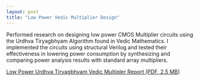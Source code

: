```yaml
---
layout: post
title: "Low Power Vedic Multiplier Design"
---
```


Performed research on designing low power CMOS Multiplier circuits using the Urdhva Tiryagbhyam Algorithm found in Vedic Mathematics. I implemented the circuits using structural Verilog and tested their effectiveness in lowering power consumption by synthesizing and comparing power analysis results with standard array multipliers.

[Low Power Urdhva Tiryagbhyam Vedic Multipler Report (PDF, 2.5 MB)](https://zackfravel.github.io/assets/pdf/vedic.pdf)  

